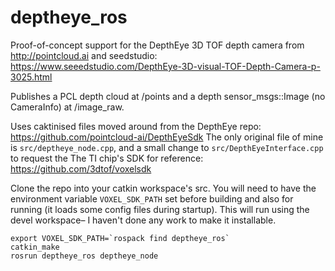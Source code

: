# deptheye_ros

Proof-of-concept support for the DepthEye 3D TOF depth camera from http://pointcloud.ai and seedstudio: https://www.seeedstudio.com/DepthEye-3D-visual-TOF-Depth-Camera-p-3025.html

Publishes a PCL depth cloud at /points and a depth sensor_msgs::Image (no CameraInfo) at /image_raw.

Uses caktinised files moved around from the DepthEye repo: https://github.com/pointcloud-ai/DepthEyeSdk
The only original file of mine is `src/deptheye_node.cpp`, and a small change to `src/DepthEyeInterface.cpp` to request the 
The TI chip's SDK for reference: https://github.com/3dtof/voxelsdk

Clone the repo into your catkin workspace's src. You will need to have the environment variable `VOXEL_SDK_PATH` set before building and also for running (it loads some config files during startup).
This will run using the devel workspace– I haven't done any work to make it installable.

```
export VOXEL_SDK_PATH=`rospack find deptheye_ros`
catkin_make
rosrun deptheye_ros deptheye_node
```